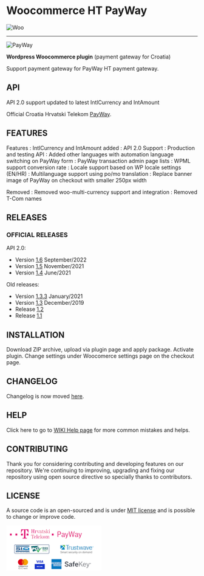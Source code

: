 # Woocommerce HT PayWay

![Woo](https://ps.w.org/woocommerce/assets/banner-1544x500.png)

---
![PayWay](https://raw.githubusercontent.com/marinsagovac/woocommerce-tcom-payway/master/assets/images/payway-logo.png)

**Wordpress Woocommerce plugin** (payment gateway for Croatia)

Support payment gateway for PayWay HT payment gateway.

## API

API 2.0 support updated to latest IntlCurrency and IntAmount 

Official Croatia Hrvatski Telekom [PayWay](https://www.hrvatskitelekom.hr/poslovni/ict/poslovna-rjesenja/web-shop#payway).

## FEATURES

Features
: IntlCurrency and IntAmount added
: API 2.0 Support
: Production and testing API
: Added other languages with automation language switching on PayWay form
: PayWay transaction admin page lists
: WPML support conversion rate
: Locale support based on WP locale settings (EN/HR)
: Multilanguage support using po/mo translation
: Replace banner image of PayWay on checkout with smaller 250px width

Removed
: Removed woo-multi-currency support and integration
: Removed T-Com names

## RELEASES

### OFFICIAL RELEASES

API 2.0:

* Version [1.6](https://github.com/marinsagovac/woocommerce-tcom-payway/releases/tags/1.6.zip) September/2022
* Version [1.5](https://github.com/marinsagovac/woocommerce-tcom-payway/releases/tags/1.5.zip) November/2021
* Version [1.4](https://github.com/marinsagovac/woocommerce-tcom-payway/releases/tags/1.4.zip) June/2021

Old releases:

* Version [1.3.3](https://github.com/marinsagovac/woocommerce-tcom-payway/releases/tag/1.3.3) January/2021
* Version [1.3](https://github.com/marinsagovac/woocommerce-tcom-payway/releases/tag/1.3) December/2019
* Release [1.2](https://github.com/marinsagovac/woocommerce-tcom-payway/releases/tag/1.2)
* Release [1.1](https://github.com/marinsagovac/woocommerce-tcom-payway/releases/tag/1.1)


## INSTALLATION

Download ZIP archive, upload via plugin page and apply package. Activate plugin. Change settings under Woocomerce settings page on the checkout page.

## CHANGELOG

Changelog is now moved [here](https://github.com/marinsagovac/woocommerce-tcom-payway/blob/master/CHANGELOG.md).

## HELP

Click here to go to [WIKI Help page](https://github.com/marinsagovac/woocommerce-tcom-payway/wiki/Common-issues-and-helps) for more common mistakes and helps.

## CONTRIBUTING

Thank you for considering contributing and developing features on our repository.
We're continuing to improving, upgrading and fixing our repository using open source directive so specially thanks to contributors.

## LICENSE

A source code is an open-sourced and is under [MIT license](http://opensource.org/licenses/MIT) and is possible to change or improve code.

![Security](assets/images/payway.png)
